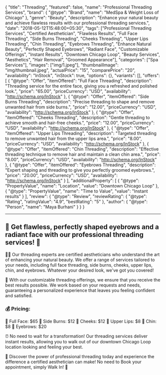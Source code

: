 {
    "title": "Threading",
    "featured": false,
    "name": "Professional Threading Services",
      "brand": {
    "@type": "Brand",
    "name": "MedSpa & Weight Loss of Chicago"
  },
   "genre": "Beauty",
    "description": "Enhance your natural beauty and achieve flawless results with our professional threading services.",
    "date": "2018-05-12T15:48:00+05:30",
    "tags": ["Professional Threading Services", "Certified Aesthetician", "Flawless Results", "Full Face Threading", "Side Burns Threading", "Cheeks Threading", "Upper Lips Threading", "Chin Threading", "Eyebrows Threading", "Enhance Natural Beauty", "Perfectly Shaped Eyebrows", "Radiant Face", "Customizable Offerings", "Instant Results", "Downtown Chicago Loop", "Beauty Services", "Aesthetics", "Hair Removal", "Groomed Appearance"],
    "categories": ["Spa Services"],
    "images": ["img/1.jpeg"],
    "thumbnailImage": "img/thumbnail.jpeg",
    "actualPrice": "15",
    "comparePrice": "20",
    "availability": "InStock",
    "inStock": true,
    "options": {},
    "variants": [],
   "offers": [
    {
      "@type": "Offer",
      "itemOffered": "Full Face Threading",
      "description": "Threading service for the entire face, giving you a refreshed and polished look.",
      "price": "65.00",
      "priceCurrency": "USD",
      "availability": "http://schema.org/InStock"
    },
    {
      "@type": "Offer",
      "itemOffered": "Side Burns Threading",
      "description": "Precise threading to shape and remove unwanted hair from side burns.",
      "price": "12.00",
      "priceCurrency": "USD",
      "availability": "http://schema.org/InStock"
    },
    {
      "@type": "Offer",
      "itemOffered": "Cheeks Threading",
      "description": "Gentle threading to achieve smooth and hair-free cheeks.",
      "price": "12.00",
      "priceCurrency": "USD",
      "availability": "http://schema.org/InStock"
    },
    {
      "@type": "Offer",
      "itemOffered": "Upper Lips Threading",
      "description": "Targeted threading to remove unwanted hair from the upper lips area.",
      "price": "8.00",
      "priceCurrency": "USD",
      "availability": "http://schema.org/InStock"
    },
    {
      "@type": "Offer",
      "itemOffered": "Chin Threading",
      "description": "Effective threading technique to remove hair and maintain a clean chin area.",
      "price": "8.00",
      "priceCurrency": "USD",
      "availability": "http://schema.org/InStock"
    },
    {
      "@type": "Offer",
      "itemOffered": "Eyebrows Threading",
      "description": "Expert shaping and threading to give you perfectly groomed eyebrows.",
      "price": "20.00",
      "priceCurrency": "USD",
      "availability": "http://schema.org/InStock"
    }
  ],
  "additionalProperty": [
    {
      "@type": "PropertyValue",
      "name": "Location",
      "value": "Downtown Chicago Loop"
    },
    {
      "@type": "PropertyValue",
      "name": "Time to Value",
      "value": "Instant results"
    }
  ],
   "review": {
    "@type": "Review",
    "reviewRating": {
      "@type": "Rating",
      "ratingValue": "4.9",
      "bestRating": "5"
    },
    "author": {
      "@type": "Person",
      "name": "Maya Burhani"
    }
  }
}

----

## 🌟 Get flawless, perfectly shaped eyebrows and a radiant face with our professional threading services! 🌟

💆‍♀️ Our threading experts are certified aestheticians who understand the art of enhancing your natural beauty. We offer a range of services tailored to your needs, including full face threading, side burns, cheeks, upper lips, chin, and eyebrows. Whatever your desired look, we've got you covered!

💪 With our customizable threading offerings, we ensure that you receive the best results possible. We work based on your requests and needs, guaranteeing a personalized experience that leaves you feeling confident and satisfied.

### 💰 Pricing:

🔹 Full Face: $65
🔹 Side Burns: $12
🔹 Cheeks: $12
🔹 Upper Lips: $8
🔹 Chin: $8
🔹 Eyebrows: $20

⏰ No need to wait for a transformation! Our threading services deliver instant results, allowing you to walk out of our downtown Chicago Loop location looking and feeling your best.

🌟 Discover the power of professional threading today and experience the difference a certified aesthetician can make! No need to Book your appointment, simply Walk In! 🌟